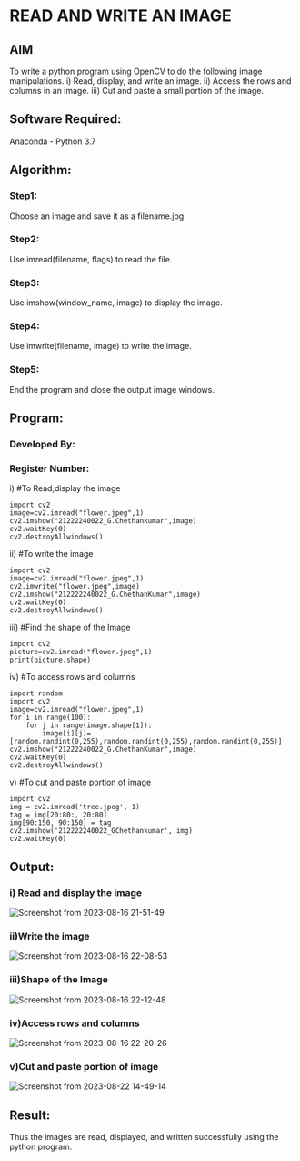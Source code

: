 # READ AND WRITE AN IMAGE
## AIM
To write a python program using OpenCV to do the following image manipulations.
i) Read, display, and write an image.
ii) Access the rows and columns in an image.
iii) Cut and paste a small portion of the image.

## Software Required:
Anaconda - Python 3.7
## Algorithm:
### Step1:
Choose an image and save it as a filename.jpg
### Step2:
Use imread(filename, flags) to read the file.
### Step3:
Use imshow(window_name, image) to display the image.
### Step4:
Use imwrite(filename, image) to write the image.
### Step5:
End the program and close the output image windows.
## Program:
### Developed By:
### Register Number: 
i) #To Read,display the image
```python3
import cv2
image=cv2.imread("flower.jpeg",1)
cv2.imshow("21222240022_G.Chethankumar",image)
cv2.waitKey(0)
cv2.destroyAllwindows()

```
ii) #To write the image
```python3
import cv2
image=cv2.imread("flower.jpeg",1)
cv2.imwrite("flower.jpeg",image)
cv2.imshow("212222240022_G.ChethanKumar",image)
cv2.waitKey(0)
cv2.destroyAllwindows()
```
iii) #Find the shape of the Image
```python3
import cv2
picture=cv2.imread("flower.jpeg",1)
print(picture.shape)
```
iv) #To access rows and columns

```python3
import random
import cv2
image=cv2.imread("flower.jpeg",1)
for i in range(100):
    for j in range(image.shape[1]):
        image[i][j]=[random.randint(0,255),random.randint(0,255),random.randint(0,255)]
cv2.imshow("21222240022_G.ChethanKumar",image)
cv2.waitKey(0)
cv2.destroyAllwindows()
```
v) #To cut and paste portion of image
```python3
import cv2
img = cv2.imread('tree.jpeg', 1)
tag = img[20:80:, 20:80]
img[90:150, 90:150] = tag
cv2.imshow('212222240022_GChethankumar', img)
cv2.waitKey(0)
```

## Output:
### i) Read and display the image
![Screenshot from 2023-08-16 21-51-49](https://github.com/Gchethankumar/READ-AND-WRITE-IMAGE/assets/118348224/a4a81584-f390-48c9-bd2e-7eaa8581a6ce)


### ii)Write the image
![Screenshot from 2023-08-16 22-08-53](https://github.com/Gchethankumar/READ-AND-WRITE-IMAGE/assets/118348224/cc849e2b-a9e7-4471-a41e-2083a2ee66c3)


### iii)Shape of the Image
![Screenshot from 2023-08-16 22-12-48](https://github.com/Gchethankumar/READ-AND-WRITE-IMAGE/assets/118348224/46addbf9-3989-4c23-80d9-26a60d49bb6c)


### iv)Access rows and columns
![Screenshot from 2023-08-16 22-20-26](https://github.com/Gchethankumar/READ-AND-WRITE-IMAGE/assets/118348224/2d134890-1f98-4788-ac42-d0cedb0e5641)


### v)Cut and paste portion of image

![Screenshot from 2023-08-22 14-49-14](https://github.com/Gchethankumar/READ-AND-WRITE-IMAGE/assets/118348224/9554b7cd-ddab-4aab-98a7-9b144cc86f73)
## Result:
Thus the images are read, displayed, and written successfully using the python program.
